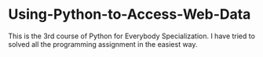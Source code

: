 # Using-Python-to-Access-Web-Data
This is the 3rd course of Python for Everybody Specialization.  I have tried to solved all the programming assignment in the easiest way.
